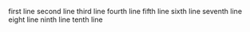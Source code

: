 first line
second line 
third line
fourth line
fifth line
sixth line
seventh line
eight line 
ninth line
tenth line
